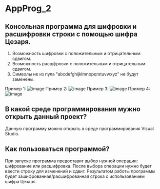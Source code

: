 # AppProg_2

## Консольная программа для шифровки и расшифровки строки с помощью шифра Цезаря.
1. Возможность шифровки с положительным и отрицательным сдвигом.
2. Возможность расшфровки с положительным и отрицательным сдвигом.
3. Символы не из пула "abcdefghijklmnopqrstuvwxyz" не будут заменены. 

Пример 1:
![image](https://user-images.githubusercontent.com/55971950/134964797-29155dd1-8df3-49e0-b819-324f449a80a0.png)
Пример 2:
![image](https://user-images.githubusercontent.com/55971950/134964947-55dc2d2d-79ad-41bb-803e-9e7ab9e75bb9.png)
Пример 3:
![image](https://user-images.githubusercontent.com/55971950/134965052-d07bf6d7-47bd-427a-b2d2-7b1c637931a5.png)
Пример 4:
![image](https://user-images.githubusercontent.com/55971950/134965120-d354a539-2681-4622-8305-2cbc61bf9f3e.png)


## В какой среде программирования мужно открыть данный проект?
Данную программу можно открыть в среде программирования Visual Studio.

## Как пользоваться программой?
При запуске программа предоставит выбор нужной операции: шифрование или расшифровка. После выбора операции нужно будет ввести строку для изменений и сдвиг.
Результатом работы программы будет зашифрованная/расшифрованная строка с использованием шифра Цезаря.
